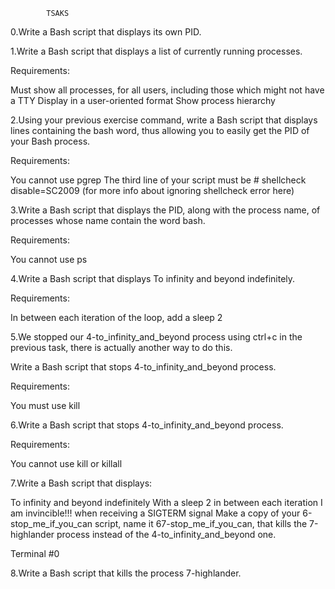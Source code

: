             TSAKS

0.Write a Bash script that displays its own PID.

1.Write a Bash script that displays a list of currently running processes.

Requirements:

Must show all processes, for all users, including those which might not have a TTY
Display in a user-oriented format
Show process hierarchy

2.Using your previous exercise command, write a Bash script that displays lines containing the bash word, thus allowing you to easily get the PID of your Bash process.

Requirements:

You cannot use pgrep
The third line of your script must be # shellcheck disable=SC2009 (for more info about ignoring shellcheck error here)

3.Write a Bash script that displays the PID, along with the process name, of processes whose name contain the word bash.

Requirements:

You cannot use ps

4.Write a Bash script that displays To infinity and beyond indefinitely.

Requirements:

In between each iteration of the loop, add a sleep 2

5.We stopped our 4-to_infinity_and_beyond process using ctrl+c in the previous task, there is actually another way to do this.

Write a Bash script that stops 4-to_infinity_and_beyond process.

Requirements:

You must use kill

6.Write a Bash script that stops 4-to_infinity_and_beyond process.

Requirements:

You cannot use kill or killall

7.Write a Bash script that displays:

To infinity and beyond indefinitely
With a sleep 2 in between each iteration
I am invincible!!! when receiving a SIGTERM signal
Make a copy of your 6-stop_me_if_you_can script, name it 67-stop_me_if_you_can, that kills the 7-highlander process instead of the 4-to_infinity_and_beyond one.

Terminal #0

8.Write a Bash script that kills the process 7-highlander.

